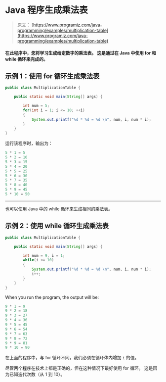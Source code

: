 # Java 程序生成乘法表

> 原文： [https://www.programiz.com/java-programming/examples/multiplication-table](https://www.programiz.com/java-programming/examples/multiplication-table)

#### 在此程序中，您将学习生成给定数字的乘法表。 这是通过在 Java 中使用 for 和 while 循环来完成的。

## 示例 1：使用 for 循环生成乘法表

```java
public class MultiplicationTable {

    public static void main(String[] args) {

        int num = 5;
        for(int i = 1; i <= 10; ++i)
        {
            System.out.printf("%d * %d = %d \n", num, i, num * i);
        }
    }
}
```

运行该程序时，输出为：

```java
5 * 1 = 5
5 * 2 = 10
5 * 3 = 15
5 * 4 = 20
5 * 5 = 25
5 * 6 = 30
5 * 7 = 35
5 * 8 = 40
5 * 9 = 45
5 * 10 = 50
```

* * *

也可以使用 Java 中的 while 循环来生成相同的乘法表。

## 示例 2：使用 while 循环生成乘法表

```java
public class MultiplicationTable {

    public static void main(String[] args) {

        int num = 9, i = 1;
        while(i <= 10)
        {
            System.out.printf("%d * %d = %d \n", num, i, num * i);
            i++;
        }
    }
}
```

When you run the program, the output will be:

```java
9 * 1 = 9
9 * 2 = 18
9 * 3 = 27
9 * 4 = 36
9 * 5 = 45
9 * 6 = 54
9 * 7 = 63
9 * 8 = 72
9 * 9 = 81
9 * 10 = 90
```

在上面的程序中，与 for 循环不同，我们必须在循环体内增加 `i` 的值。

尽管两个程序在技术上都是正确的，但在这种情况下最好使用 for 循环。 这是因为已知迭代次数（从 1 到 10）。